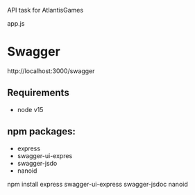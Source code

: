API task for AtlantisGames

app.js

# Swagger
http://localhost:3000/swagger

## Requirements
* node v15

## npm packages:
* express
* swagger-ui-expres
* swagger-jsdo
* nanoid

npm install express swagger-ui-express swagger-jsdoc nanoid